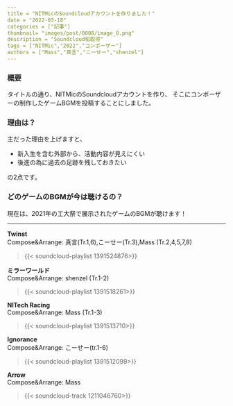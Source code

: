 ```yaml
---
title = "NITMicのSoundcloudアカウントを作りました！"
date = "2022-03-18"
categories = ["記事"]
thumbnail= "images/post/0008/image_0.png"
description = "Soundcloud垢取得"
tags = ["NITMic","2022","コンポーザー"]
authors = ["Mass","真言","こーせー","shenzel"]
---
```


### 概要
タイトルの通り、NITMicのSoundcloudアカウントを作り、
そこにコンポーザーの制作したゲームBGMを投稿することにしました。

### 理由は？
主だった理由を上げますと、


* 新入生を含む外部から、活動内容が見えにくい
* 後進の為に過去の足跡を残しておきたい

の2点です。

### どのゲームのBGMが今は聴けるの？
現在は、2021年の工大祭で展示されたゲームのBGMが聴けます！

***

**Twinst**  
Compose&Arrange: 真言(Tr.1,6),こーせー(Tr.3),Mass (Tr.2,4,5,7,8)
> {{< soundcloud-playlist 1391524876>}}

**ミラーワールド**  
Compose&Arrange: shenzel (Tr.1-2)
> {{< soundcloud-playlist 1391518261>}}

**NITech Racing**  
Compose&Arrange: Mass (Tr.1-3)
> {{< soundcloud-playlist 1391513710>}}

**Ignorance**  
Compose&Arrange: こーせー(tr.1-6)
> {{< soundcloud-playlist 1391512099>}}

**Arrow**  
Compose&Arrange: Mass
> {{< soundcloud-track 1211046760>}}
